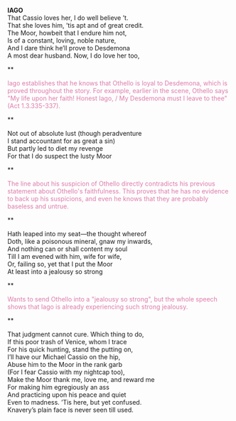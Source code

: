 **IAGO** </br>
That Cassio loves her, I do well believe ’t. </br>
That she loves him, ’tis apt and of great credit. </br>
The Moor, howbeit that I endure him not, </br>
Is of a constant, loving, noble nature, </br>
And I dare think he’ll prove to Desdemona </br>
A most dear husband. Now, I do love her too, </br>

** <p style="color:#de7caa;"> Iago establishes that he knows that Othello is loyal to Desdemona, which is proved throughout the story. For example, earlier in the scene, Othello says "My life upon her faith! Honest Iago, / My Desdemona must I leave to thee" (Act 1.3.335-337). </p>**

Not out of absolute lust (though peradventure </br>
I stand accountant for as great a sin) </br>
But partly led to diet my revenge </br>
For that I do suspect the lusty Moor </br>

** <p style="color:#de7caa;"> The line about his suspicion of Othello directly contradicts his previous statement about Othello's faithfulness. This proves that he has no evidence to back up his suspicions, and even he knows that they are probably baseless and untrue. </p>**

Hath leaped into my seat—the thought whereof </br>
Doth, like a poisonous mineral, gnaw my inwards, </br>
And nothing can or shall content my soul </br>
Till I am evened with him, wife for wife, </br>
Or, failing so, yet that I put the Moor </br>
At least into a jealousy so strong </br>

** <p style="color:#de7caa;"> Wants to send Othello into a "jealousy so strong", but the whole speech shows that Iago is already experiencing such strong jealousy. </p>**

That judgment cannot cure. Which thing to do, </br>
If this poor trash of Venice, whom I trace </br>
For his quick hunting, stand the putting on, </br>
I’ll have our Michael Cassio on the hip, </br>
Abuse him to the Moor in the rank garb </br>
(For I fear Cassio with my nightcap too), </br>
Make the Moor thank me, love me, and reward me </br>
For making him egregiously an ass </br>
And practicing upon his peace and quiet </br>
Even to madness. ’Tis here, but yet confused. </br>
Knavery’s plain face is never seen till used. </br>